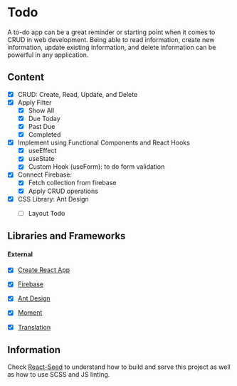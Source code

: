 # Todo
A to-do app can be a great reminder or starting point when it comes to CRUD in web development. Being able to read information, create new information, update existing information, and delete information can be powerful in any application.


## Content
- [X] CRUD: Create, Read, Update, and Delete
- [X] Apply Filter
    - [X] Show All
    - [X] Due Today
    - [X] Past Due
    - [X] Completed
- [X] Implement using Functional Components and React Hooks
    - [X] useEffect
    - [X] useState
    - [X] Custom Hook (useForm): to do form validation
- [X] Connect Firebase:
    - [X] Fetch collection from firebase
    - [X] Apply CRUD operations
- [X] CSS Library: Ant Design
    - [ ] Layout Todo


## Libraries and Frameworks

#### External 
- [X] [Create React App](https://github.com/facebook/create-react-app)
- [X] [Firebase](https://firebase.google.com/)
- [X] [Ant Design](https://ant.design)
- [X] [Moment](https://ant.design)
- [X] [Translation](https://github.com/i18next/react-i18next)


## Information
Check [React-Seed](https://github.com/imransilvake/React-Seed) to understand how to build and serve this project as well as how to use SCSS and JS linting.
